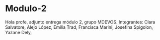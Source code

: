 # Modulo-2
Hola profe, adjunto entrega módulo 2, grupo MDEVOS.
Integrantes:
Clara Salvatore,
Alejo López,
Emilia Trad,
Francisca Marini,
Josefina Spigolon,
Yazane Dely,
